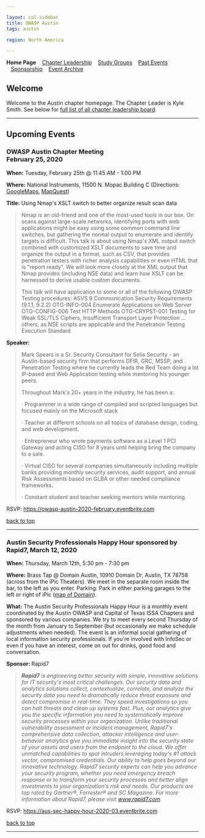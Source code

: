 ```yaml
---

layout: col-sidebar
title: OWASP Austin
tags: austin

region: North America

---
```

<strong>Home Page</strong>
&nbsp;&nbsp;&nbsp;[Chapter Leadership](leadership.md)
&nbsp;&nbsp;&nbsp;[Study Groups](studygroups.md)
&nbsp;&nbsp;&nbsp;[Past Events](pastevents.md)
&nbsp;&nbsp;&nbsp;[Sponsorship](sponsorship.md)
&nbsp;&nbsp;&nbsp;[Event Archive](pasteventsarchive.md)

Welcome
-------
Welcome to the Austin chapter homepage. The Chapter Leader is Kyle Smith. See below for [full list of all chapter leadership board](leadership.md).

<hr/>

Upcoming Events
---------------

### OWASP Austin Chapter Meeting<br>February 25, 2020 ###

**When:** Tuesday, February 25th @ 11:45 AM - 1:00 PM

**Where:** National Instruments, 11500 N. Mopac.Building C (Directions: <a href="https://www.google.com/maps/place/National+Instruments/@30.4077179,-97.7268262,17z/data=!3m1!4b1!4m2!3m1!1s0x865b34c37397e56b:0x765d5bc26a58ce96" target="_blank">GoogleMaps</a>, <a href="http://www.mapquest.com/maps?address=11500+N+Mo+Pac+Expy&amp;city=Austin&amp;state=TX&amp;zipcode=78759&amp;redirect=true" target="_blank">MapQuest</a>)

**Title:** Using Nmap's XSLT switch to better organize result scan data
<blockquote>

Nmap is an old-friend and one of the most-used tools in our box. On scans against large-scale networks, identifying ports with web applications might be easy using some common command line switches, but gathering the normal output to enumerate and identify targets is difficult. This talk is about using Nmap's XML output switch combined with customized XSLT documents to save time and organize the output in a format, such as CSV, that provides penetration testers with richer analysis capabilities or even HTML that is "report ready". We will look more closely at the XML output that Nmap provides (including NSE data) and learn how XSLT can be harnessed to derive usable custom documents.

This talk will have application to some or all of the following OWASP Testing procedures:
ASVS 9 Communication Security Requirements (9.1.1, 9.2.2)
OTG-INFO-004 Enumerate Applications on Web Server
OTG-CONFIG-006 Test HTTP Methods
OTG-CRYPST-001 Testing for Weak SSL/TLS Ciphers, Insufficient Transport Layer Protection
…others, as NSE scripts are applicable
and the Penetration Testing Execution Standard

</blockquote>

**Speaker:** 
<blockquote>
Mark Spears is a Sr. Security Consultant for Solis Security - an Austin-based security firm that performs DFIR, GRC, MSSP, and Penetration Testing where he currently leads the Red Team doing a lot IP-based and Web Application testing while mentoring his younger peers.

Throughout Mark's 20+ years in the industry, he has been a:<p>
·       Programmer in a wide range of compiled and scripted languages but focused mainly on the Microsoft stack<p>
·       Teacher at different schools on all topics of database design, coding, and web development.<p>
·       Entrepreneur who wrote payments software as a Level 1 PCI Gateway and acting CISO for 8 years until helping bring the company to a sale.<p>
·       Virtual CISO for several companies simultaneously including multiple banks providing monthly security services, audit support, and annual Risk Assessments based on GLBA or other needed compliance frameworks.<p>
·       Constant student and teacher seeking mentors while mentoring.<p>
</blockquote>

RSVP: <a href="https://owasp-austin-2020-february.eventbrite.com" target="_blank">https://owasp-austin-2020-february.eventbrite.com</a>

[back to top](#welcome)
<hr>

### Austin Security Professionals Happy Hour sponsored by Rapid7, March 12, 2020 ###

**When:** Thursday, March 12th, 5:30 pm - 7:30 pm

**Where:** Brass Tap @ Domain Austin, 10910 Domain Dr, Austin, TX 78758 (across from the iPic Theaters). We meet in the separate room inside the bar, to the left as you enter. Parking: Park in either parking garages to the left or right of iPic (<a href="https://www.simon.com/mall/the-domain/map/#/location/the-brass-tap" target="_blank">map of Domain</a>).

**What:** The Austin Security Professionals Happy Hour is a monthly event coordinated by the Austin OWASP and Capital of Texas ISSA Chapters and sponsored by various companies. We try to meet every second Thursday of the month from January to September (but occasionally we make schedule adjustments when needed). The event is an informal social gathering of local information security professionals. If you're involved with InfoSec or even if you have an interest, come on out for drinks, good food and conversation. 

**Sponsor:** Rapid7

<blockquote><i><strong>Rapid7</strong> is engineering better security with simple, innovative solutions for IT security's most critical challenges. Our security data and analytics solutions collect, contextualize, correlate, and analyze the security data you need to dramatically reduce threat exposure and detect compromise in real-time. They speed investigations so you can halt threats and clean up systems fast. Plus, our analytics give you the specific information you need to systematically improve security processes within your organization. Unlike traditional vulnerability assessment or incident management, Rapid7's comprehensive data collection, attacker intelligence and user-behavior analytics give you immediate insight into the security state of your assets and users from the endpoint to the cloud. We offer unmatched capabilities to spot intruders leveraging today's #1 attack vector, compromised credentials. Our ability to help goes beyond our innovative technology. Rapid7 security experts can help you advance your security program, whether you need emergency breach response or to transform your security processes and better align investments to your organization's risk and needs. Our products are top rated by Gartner®, Forrester® and SC Magazine. For more information about Rapid7, please visit <a href="http://www.rapid7.com target="_blank">www.rapid7.com</a>.</i></blockquote> 

RSVP: <a href="https://aus-sec-happy-hour-2020-03.eventbrite.com" target="_blank">https://aus-sec-happy-hour-2020-03.eventbrite.com</a>

[back to top](#welcome)
<hr>
